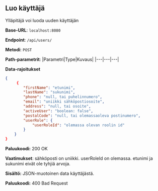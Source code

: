 ## Luo käyttäjä

Ylläpitäjä voi luoda uuden käyttäjän

**Base-URL**: `localhost:8080`

**Endpoint**: `/api/users/`

**Metodi**: `POST`

**Path-parametrit**: 
|Parametri|Type|Kuvaus|
|---|---|---|


**Data-rajoitukset**
```json
{
     {
        "firstName": "etunimi",
        "lastName": "sukunimi",
        "phone": "null, tai puhelinnumero",
        "email": "uniikki sähköpostiosoite",
        "address": "null, tai osoite",
        "activeUser": "boolean: false",
        "postalCode": "null, tai olemassaoleva postinumero",
        "userRole": {
            "userRoleId": "olemassa olevan roolin id"
        }
    }
}
```
**Paluukoodi:** 200 OK

**Vaatimukset**: sähköposti on uniikki. userRoleId on olemassa. etunimi ja sukunimi eivät ole tyhjiä arvoja.

**Sisältö:** JSON-muotoinen data käyttäjästä.

**Paluukoodi:** 400 Bad Request

